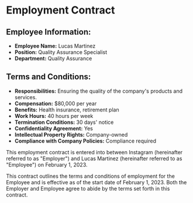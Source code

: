
# Employment Contract

## Employee Information:
- **Employee Name:** Lucas Martinez
- **Position:** Quality Assurance Specialist
- **Department:** Quality Assurance

## Terms and Conditions:
- **Responsibilities:** Ensuring the quality of the company's products and services.
- **Compensation:** $80,000 per year
- **Benefits:** Health insurance, retirement plan
- **Work Hours:** 40 hours per week
- **Termination Conditions:** 30 days' notice
- **Confidentiality Agreement:** Yes
- **Intellectual Property Rights:** Company-owned
- **Compliance with Company Policies:** Compliance required

This employment contract is entered into between Instagram (hereinafter referred to as "Employer") and Lucas Martinez (hereinafter referred to as "Employee") on February 1, 2023.

This contract outlines the terms and conditions of employment for the Employee and is effective as of the start date of February 1, 2023. Both the Employer and Employee agree to abide by the terms set forth in this contract.
